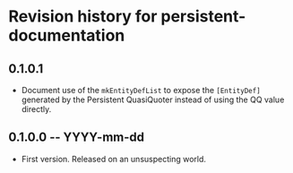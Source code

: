 # Revision history for persistent-documentation

## 0.1.0.1

* Document use of the `mkEntityDefList` to expose the `[EntityDef]` generated by the Persistent QuasiQuoter instead of using the QQ value directly.

## 0.1.0.0 -- YYYY-mm-dd

* First version. Released on an unsuspecting world.
